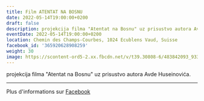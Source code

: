 ```yaml
---
title: Film ATENTAT NA BOSNU
date: 2022-05-14T19:00:00+0200
draft: false
description: projekcija filma "Atentat na Bosnu" uz prisustvo autora Avde Huseinovića.
eventDate: 2022-05-14T19:00:00+0200
location: Chemin des Champs-Courbes, 1024 Ecublens Vaud, Suisse
facebook_id: '365920628908259'
weight: 30
image: https://scontent-ord5-2.xx.fbcdn.net/v/t39.30808-6/483842093_9330013443761058_8599832410174975788_n.jpg?_nc_cat=104&ccb=1-7&_nc_sid=9e60e4&_nc_ohc=jCqSCMKJo3sQ7kNvwF81cSB&_nc_oc=AdmV7if9cRWVFCQF8XxknT2jqaZiDmtSsCqGhhzFYptYPmG-BK7tHvIb37eu6CXOy5U&_nc_zt=23&_nc_ht=scontent-ord5-2.xx&edm=ABTKTjYEAAAA&_nc_gid=EZZ3BRRprpZm4PSYX4bw4w&oh=00_AfYfcQT7VgFSVs6w6Rb4GtiRcD0untPJNt_cthza1OCWEA&oe=68CBF6D3
---
```


projekcija filma "Atentat na Bosnu" uz prisustvo autora Avde Huseinovića.

---

Plus d'informations sur [Facebook](https://facebook.com/events/365920628908259)